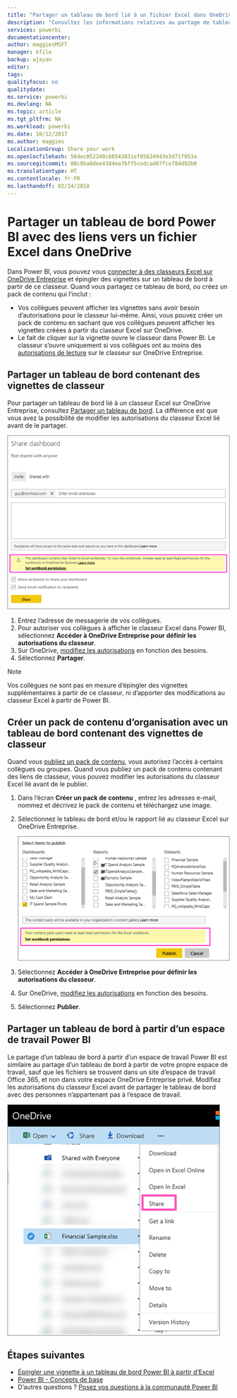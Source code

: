 ```yaml
---
title: "Partager un tableau de bord lié à un fichier Excel dans OneDrive - Power BI"
description: "Consultez les informations relatives au partage de tableaux de bord connectés à un classeur Excel sur OneDrive Entreprise, avec des vignettes épinglées de ce classeur."
services: powerbi
documentationcenter: 
author: maggiesMSFT
manager: kfile
backup: ajayan
editor: 
tags: 
qualityfocus: no
qualitydate: 
ms.service: powerbi
ms.devlang: NA
ms.topic: article
ms.tgt_pltfrm: NA
ms.workload: powerbi
ms.date: 10/12/2017
ms.author: maggies
LocalizationGroup: Share your work
ms.openlocfilehash: 56dec052240c60543831ef05624943e3d71f953a
ms.sourcegitcommit: 88c8ba8dee4384ea7bff5cedcad67fce784d92b0
ms.translationtype: HT
ms.contentlocale: fr-FR
ms.lasthandoff: 02/24/2018
---
```

# <a name="share-a-power-bi-dashboard-that-links-to-an-excel-file-in-onedrive"></a>Partager un tableau de bord Power BI avec des liens vers un fichier Excel dans OneDrive
Dans Power BI, vous pouvez vous [connecter à des classeurs Excel sur OneDrive Entreprise](service-excel-workbook-files.md) et épingler des vignettes sur un tableau de bord à partir de ce classeur. Quand vous partagez ce tableau de bord, ou créez un pack de contenu qui l’inclut :

* Vos collègues peuvent afficher les vignettes sans avoir besoin d’autorisations pour le classeur lui-même. Ainsi, vous pouvez créer un pack de contenu en sachant que vos collègues peuvent afficher les vignettes créées à partir du classeur Excel sur OneDrive.
* Le fait de cliquer sur la vignette ouvre le classeur dans Power BI. Le classeur s’ouvre uniquement si vos collègues ont au moins des [autorisations de lecture](https://support.office.com/en-us/article/Share-documents-or-folders-in-Office-365-1fe37332-0f9a-4719-970e-d2578da4941c) sur le classeur sur OneDrive Entreprise.

## <a name="share-a-dashboard-that-contains-workbook-tiles"></a>Partager un tableau de bord contenant des vignettes de classeur
Pour partager un tableau de bord lié à un classeur Excel sur OneDrive Entreprise, consultez [Partager un tableau de bord](service-share-dashboards.md). La différence est que vous avez la possibilité de modifier les autorisations du classeur Excel lié avant de le partager.

  ![Boîte de dialogue Partager le tableau de bord](media/service-share-dashboard-that-links-to-excel-onedrive/pbi_share_workbk.png)

1. Entrez l’adresse de messagerie de vos collègues.
2. Pour autoriser vos collègues à afficher le classeur Excel dans Power BI, sélectionnez **Accéder à OneDrive Entreprise pour définir les autorisations du classeur**.
3. Sur OneDrive, [modifiez les autorisations](https://support.office.com/en-US/article/Share-files-and-folders-and-change-permissions-9fcc2f7d-de0c-4cec-93b0-a82024800c07) en fonction des besoins.
4. Sélectionnez **Partager**.

>[!NOTE]
>Vos collègues ne sont pas en mesure d’épingler des vignettes supplémentaires à partir de ce classeur, ni d’apporter des modifications au classeur Excel à partir de Power BI.
> 
> 

## <a name="create-an-organizational-content-pack-with-a-dashboard-that-contains-workbook-tiles"></a>Créer un pack de contenu d’organisation avec un tableau de bord contenant des vignettes de classeur
Quand vous [publiez un pack de contenu](service-organizational-content-pack-create-and-publish.md), vous autorisez l’accès à certains collègues ou groupes. Quand vous publiez un pack de contenu contenant des liens de classeur, vous pouvez modifier les autorisations du classeur Excel lié avant de le publier.

1. Dans l’écran **Créer un pack de contenu** , entrez les adresses e-mail, nommez et décrivez le pack de contenu et téléchargez une image.
2. Sélectionnez le tableau de bord et/ou le rapport lié au classeur Excel sur OneDrive Entreprise.
   
    ![Classeur Excel dans un pack de contenu](media/service-share-dashboard-that-links-to-excel-onedrive/pbi_contpack_workbk.png)
3. Sélectionnez **Accéder à OneDrive Entreprise pour définir les autorisations du classeur**.
4. Sur OneDrive, [modifiez les autorisations](https://support.office.com/en-US/article/Share-files-and-folders-and-change-permissions-9fcc2f7d-de0c-4cec-93b0-a82024800c07) en fonction des besoins.
5. Sélectionnez **Publier**.

## <a name="share-a-dashboard-from-a-power-bi-workspace"></a>Partager un tableau de bord à partir d’un espace de travail Power BI
Le partage d’un tableau de bord à partir d’un espace de travail Power BI est similaire au partage d’un tableau de bord à partir de votre propre espace de travail, sauf que les fichiers se trouvent dans un site d’espace de travail Office 365, et non dans votre espace OneDrive Entreprise privé. Modifiez les autorisations du classeur Excel avant de partager le tableau de bord avec des personnes n’appartenant pas à l’espace de travail.

![Partager à partir de OneDrive](media/service-share-dashboard-that-links-to-excel-onedrive/pbi_onedriveshare.png)

## <a name="next-steps"></a>Étapes suivantes
* [Épingler une vignette à un tableau de bord Power BI à partir d’Excel](service-dashboard-pin-tile-from-excel.md)
* [Power BI - Concepts de base](service-basic-concepts.md)
* D’autres questions ? [Posez vos questions à la communauté Power BI](http://community.powerbi.com/)

